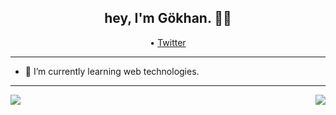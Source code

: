 <h2 align="center">hey, I'm Gökhan. 👋🏽 </h2>

<p align="center">
  • <a href="https://twitter.com/bygkhnozturk">Twitter</a>
</p>

---

- 🌱 I’m currently learning web technologies.

---

<img align="left" src="https://github-readme-stats.vercel.app/api?username=gokhannozturk&show_icons=true&theme=dracula" />

<img align="right" src="https://github-readme-stats.vercel.app/api/top-langs/?username=gokhannozturk&layout=compact" />
